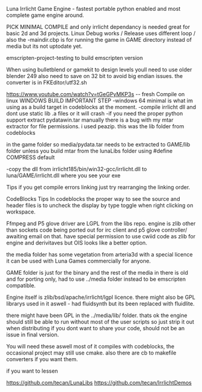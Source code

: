 Luna Irrlicht Game Engine - fastest portable python enabled and most complete game engine around.

PICK MINIMAL COMPILE and only irrlicht dependancy is needed great for basic 2d and 3d projects.
Linux Debug works / Release uses different loop   /  also the -maindir.cbp is for running the game in  GAME directory instead of media but its not uptodate yet.

emscripten-project-testing to build emscripten version

When using bulletblend or gamekit to design levels youll need to use older blender 249 also need to save on 32 bit to avoid big endian issues. the converter is in FKEditor/utf32.sh

https://www.youtube.com/watch?v=tGeGPyMKP3s -- fresh Compile on linux
WINDOWS BUILD
IMPORTANT STEP
-windows 64 minimal is what im using as a build target in codeblocks at the moment.
-compile irrlicht dll and dont use static lib .a files or it will crash
-if you need the proper python support extract pydatawin.tar manually there is a bug with my mtar extractor for file permissions. i used peazip. this was the lib folder from codeblocks

in the game folder so media/pydata.tar needs to be extracted to GAME/lib folder unless you build mtar from the lunaLibs folder using #define COMPRESS default

-copy the dll from irrlicht185/bin/win32-gcc/irrlicht.dll to luna/GAME/irrlicht.dll where you see your exe



Tips
if you get compile errors linking just try rearranging the linking order.

CodeBlocks Tips
In codeblocks the proper way to see the source and header files is to uncheck the display by type toggle when right clicking on workspace.


Ffmpeg and P5 glove driver are LGPL from the libs repo.
engine is zlib other than sockets code being ported out for irc client and p5 glove controller/ awaiting email on that.
have special permission to use cwiid code as zlib for engine and derivitaves but OIS looks like a better option.

the media folder has some vegetation from arteria3d with a special licence it can be used with Luna Games commercially for anyone.

GAME folder is just for the binary and the rest of the media in there is old and for porting only, had to use ../media folder instead to be emscripten compatible.

Engine itself is zlib/bsd/apache/irrlicht/lgpl licence. there might also be GPL librarys used in it aswell - had fluidsynth but its been replaced with fluidlite.

there might have been GPL in the ../media/lib/ folder. thats ok the engine should still be able to run without most of the user scripts so just strip it out when distributing if you dont want to share your code, should not be an issue in final version.

You will need these aswell most of it compiles with codeblocks, the occasional project may still use cmake. also there are cb to makefile converters if you want them.

if you want to lessen

https://github.com/tecan/LunaLibs
https://github.com/tecan/IrrlichtDemos
